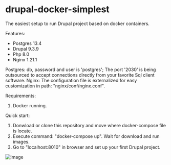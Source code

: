 # drupal-docker-simplest
The easiest setup to run Drupal project based on docker containers.

Features:
- Postgres 13.4
- Drupal 9.3.9
- Php 8.0 
- Nginx 1.21.1

Postgres: db, password and user is 'postgres'; The port '2030' is being outsourced to accept connections directly from your favorite Sql client software.
Nginx: The configuration file is externalized for easy customization in path: "nginx/conf/nginx.conf".

Requirements:
1. Docker running.

Quick start:
1. Donwload or clone this repository and move where docker-compose file is locate.
2. Execute command: "docker-compose up". Wait for download and run images.
3. Go to "localhost:8010" in browser and set up your first Drupal project.

![image](https://user-images.githubusercontent.com/67773113/161204819-834024cc-0441-4fb8-8b91-788d0adb337e.png)

